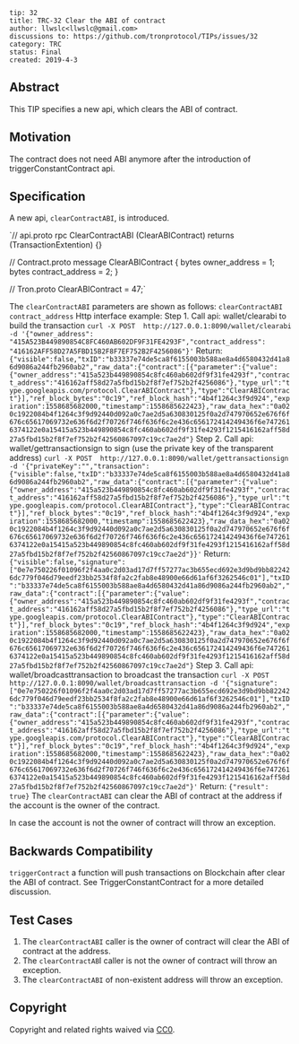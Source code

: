 ```
tip: 32
title: TRC-32 Clear the ABI of contract
author: llwslc<llwslc@gmail.com> 
discussions to: https://github.com/tronprotocol/TIPs/issues/32
category: TRC
status: Final
created: 2019-4-3
```

## Abstract

This TIP specifies a new api, which clears the ABI of contract.

## Motivation

The contract does not need ABI anymore after the introduction of triggerConstantContract api.

## Specification

A new api, `clearContractABI`, is introduced.

`// api.proto
 rpc ClearContractABI (ClearABIContract) returns (TransactionExtention) {}
 
 // Contract.proto
 message ClearABIContract {
   bytes owner_address = 1;
   bytes contract_address = 2;
 }
 
 // Tron.proto
 ClearABIContract = 47;`
 
The `clearContractABI` parameters are shown as follows:
`clearContractABI contract_address`
Http interface example:
Step 1. Call api: wallet/clearabi to build the transaction
`curl -X POST  http://127.0.0.1:8090/wallet/clearabi -d '{"owner_address": "415A523B449890854C8FC460AB602DF9F31FE4293F","contract_address": "416162AFF58D27A5FBD15B2F8F7EF752B2F4256086"}'`
Return:
`{"visible":false,"txID":"b33337e74de5ca8f6155003b588ae8a4d6580432d41a86d9086a244fb2960ab2","raw_data":{"contract":[{"parameter":{"value":{"owner_address":"415a523b449890854c8fc460ab602df9f31fe4293f","contract_address":"416162aff58d27a5fbd15b2f8f7ef752b2f4256086"},"type_url":"type.googleapis.com/protocol.ClearABIContract"},"type":"ClearABIContract"}],"ref_block_bytes":"0c19","ref_block_hash":"4b4f1264c3f9d924","expiration":1558685682000,"timestamp":1558685622423},"raw_data_hex":"0a020c1922084b4f1264c3f9d92440d092a0c7ae2d5a630830125f0a2d747970652e676f6f676c65617069732e636f6d2f70726f746f636f6c2e436c656172414249436f6e7472616374122e0a15415a523b449890854c8fc460ab602df9f31fe4293f1215416162aff58d27a5fbd15b2f8f7ef752b2f42560867097c19cc7ae2d"}`
Step 2. Call api: wallet/gettransactionsign to sign (use the private key of the transparent address)
`curl -X POST  http://127.0.0.1:8090/wallet/gettransactionsign -d '{"privateKey":"","transaction":{"visible":false,"txID":"b33337e74de5ca8f6155003b588ae8a4d6580432d41a86d9086a244fb2960ab2","raw_data":{"contract":[{"parameter":{"value":{"owner_address":"415a523b449890854c8fc460ab602df9f31fe4293f","contract_address":"416162aff58d27a5fbd15b2f8f7ef752b2f4256086"},"type_url":"type.googleapis.com/protocol.ClearABIContract"},"type":"ClearABIContract"}],"ref_block_bytes":"0c19","ref_block_hash":"4b4f1264c3f9d924","expiration":1558685682000,"timestamp":1558685622423},"raw_data_hex":"0a020c1922084b4f1264c3f9d92440d092a0c7ae2d5a630830125f0a2d747970652e676f6f676c65617069732e636f6d2f70726f746f636f6c2e436c656172414249436f6e7472616374122e0a15415a523b449890854c8fc460ab602df9f31fe4293f1215416162aff58d27a5fbd15b2f8f7ef752b2f42560867097c19cc7ae2d"}}'`
Return:
`{"visible":false,"signature":["0e7e750226f01096f2f4aa0c2d03ad17d7ff57277ac3b655ecd692e3d9bd9bb822426dc779f046d79eedf23bb2534f8fa2c2fab8e48900e66d61af6f3262546c01"],"txID":"b33337e74de5ca8f6155003b588ae8a4d6580432d41a86d9086a244fb2960ab2","raw_data":{"contract":[{"parameter":{"value":{"owner_address":"415a523b449890854c8fc460ab602df9f31fe4293f","contract_address":"416162aff58d27a5fbd15b2f8f7ef752b2f4256086"},"type_url":"type.googleapis.com/protocol.ClearABIContract"},"type":"ClearABIContract"}],"ref_block_bytes":"0c19","ref_block_hash":"4b4f1264c3f9d924","expiration":1558685682000,"timestamp":1558685622423},"raw_data_hex":"0a020c1922084b4f1264c3f9d92440d092a0c7ae2d5a630830125f0a2d747970652e676f6f676c65617069732e636f6d2f70726f746f636f6c2e436c656172414249436f6e7472616374122e0a15415a523b449890854c8fc460ab602df9f31fe4293f1215416162aff58d27a5fbd15b2f8f7ef752b2f42560867097c19cc7ae2d"}`
Step 3. Call api: wallet/broadcasttransaction to broadcast the transaction
`curl -X POST  http://127.0.0.1:8090/wallet/broadcasttransaction -d '{"signature":["0e7e750226f01096f2f4aa0c2d03ad17d7ff57277ac3b655ecd692e3d9bd9bb822426dc779f046d79eedf23bb2534f8fa2c2fab8e48900e66d61af6f3262546c01"],"txID":"b33337e74de5ca8f6155003b588ae8a4d6580432d41a86d9086a244fb2960ab2","raw_data":{"contract":[{"parameter":{"value":{"owner_address":"415a523b449890854c8fc460ab602df9f31fe4293f","contract_address":"416162aff58d27a5fbd15b2f8f7ef752b2f4256086"},"type_url":"type.googleapis.com/protocol.ClearABIContract"},"type":"ClearABIContract"}],"ref_block_bytes":"0c19","ref_block_hash":"4b4f1264c3f9d924","expiration":1558685682000,"timestamp":1558685622423},"raw_data_hex":"0a020c1922084b4f1264c3f9d92440d092a0c7ae2d5a630830125f0a2d747970652e676f6f676c65617069732e636f6d2f70726f746f636f6c2e436c656172414249436f6e7472616374122e0a15415a523b449890854c8fc460ab602df9f31fe4293f1215416162aff58d27a5fbd15b2f8f7ef752b2f42560867097c19cc7ae2d"}'`
Return:
`{"result": true}`
The `clearContractABI` can clear the ABI of contract at the address if the account is the owner of the contract.

In case the account is not the owner of contract will throw an exception.

## Backwards Compatibility

`triggerContract` a function will push transactions on Blockchain after clear the ABI of contract.
See TriggerConstantContract for a more detailed discussion.

## Test Cases

1. The `clearContractABI` caller is the owner of contract will clear the ABI of contract at the address.
2. The `clearContractAB`I caller is not the owner of contract will throw an exception.
3. The `clearContractABI` of non-existent address will throw an exception.


## Copyright

Copyright and related rights waived via [CC0](LICENSE.md).
